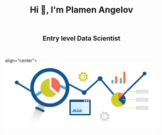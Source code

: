 <h1 align="center">Hi 👋, I'm Plamen Angelov</h1>
<br />
<h2 align="center">Entry level Data Scientist</h2>
<br />
<br />
align="center">
<img align="center" src="https://github.com/PmnAngelov/pmnangelov/blob/main/img/analytics.png"/>

